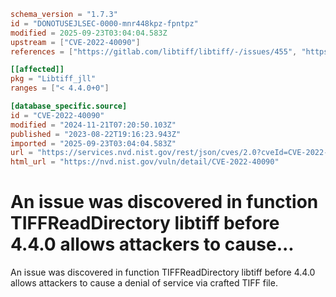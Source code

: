 ```toml
schema_version = "1.7.3"
id = "DONOTUSEJLSEC-0000-mnr448kpz-fpntpz"
modified = 2025-09-23T03:04:04.583Z
upstream = ["CVE-2022-40090"]
references = ["https://gitlab.com/libtiff/libtiff/-/issues/455", "https://gitlab.com/libtiff/libtiff/-/merge_requests/386", "https://gitlab.com/libtiff/libtiff/-/issues/455", "https://gitlab.com/libtiff/libtiff/-/merge_requests/386"]

[[affected]]
pkg = "Libtiff_jll"
ranges = ["< 4.4.0+0"]

[database_specific.source]
id = "CVE-2022-40090"
modified = "2024-11-21T07:20:50.103Z"
published = "2023-08-22T19:16:23.943Z"
imported = "2025-09-23T03:04:04.583Z"
url = "https://services.nvd.nist.gov/rest/json/cves/2.0?cveId=CVE-2022-40090"
html_url = "https://nvd.nist.gov/vuln/detail/CVE-2022-40090"
```

# An issue was discovered in function TIFFReadDirectory libtiff before 4.4.0 allows attackers to cause...

An issue was discovered in function TIFFReadDirectory libtiff before 4.4.0 allows attackers to cause a denial of service via crafted TIFF file.

